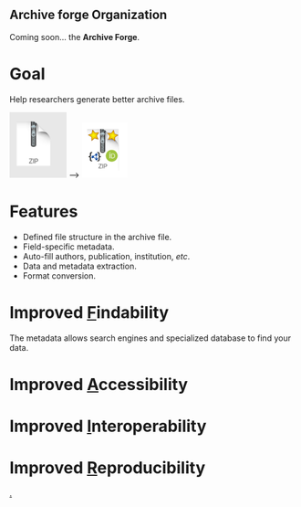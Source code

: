 ## Archive forge Organization

Coming soon... the **Archive Forge**.

# Goal

Help researchers generate better archive files. 

<img src="./zip.png" alt="drawing" width="100"/> --> <img src="./zipnice.png" alt="drawing" width="80"/>

# Features

- Defined file structure in the archive file.
- Field-specific metadata.
- Auto-fill authors, publication, institution, *etc*.
- Data and metadata extraction.
- Format conversion.

# Improved [F](fair.md)indability

The metadata allows search engines and specialized database to find your data.

# Improved [A](fair.md)ccessibility

# Improved [I](fair.md)nteroperability

# Improved [R](fair.md)eproducibility


[.](./calculatorform.html)
